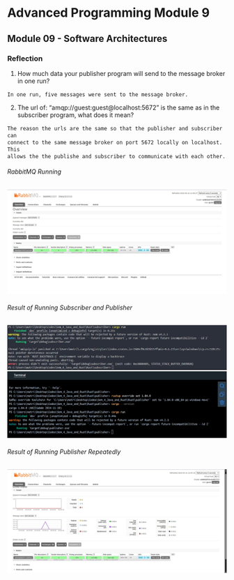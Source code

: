 # Advanced Programming Module 9

## Module 09 - Software Architectures

### Reflection

1. How much data your publisher program will send to the message broker in one run? 
```
In one run, five messages were sent to the message broker.
```

2. The url of: “amqp://guest:guest@localhost:5672” is the same as in the subscriber program, what does it mean?
```
The reason the urls are the same so that the publisher and subscriber can
connect to the same message broker on port 5672 locally on localhost. This
allows the the publishe and subscriber to communicate with each other.
```

###### RabbitMQ Running
![RabbitMQ running](images/RabbitMQ_Run.jpg)

###### Result of Running Subscriber and Publisher
![Subscriber Result](images/subscriber.jpg)
![Publisher Result](images/publisher.jpg)

###### Result of Running Publisher Repeatedly
![RabbitMQ Publisher](images/RabbitPublisher.jpg)